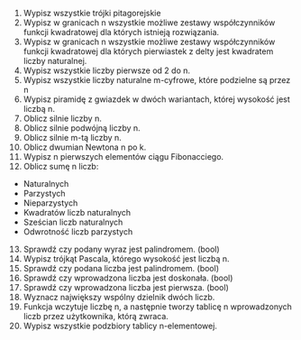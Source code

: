 1. Wypisz wszystkie trójki pitagorejskie
2. Wypisz w granicach n wszystkie możliwe zestawy współczynników funkcji kwadratowej dla których istnieją rozwiązania.
3. Wypisz w granicach n wszystkie możliwe zestawy współczynników funkcji kwadratowej dla których pierwiastek z delty jest kwadratem liczby naturalnej.
4. Wypisz wszystkie liczby pierwsze od 2 do n.
5. Wypisz wszystkie liczby naturalne m-cyfrowe, które podzielne są przez n
6. Wypisz piramidę z gwiazdek w dwóch wariantach, której wysokość jest liczbą n.
7. Oblicz silnie liczby n.
8. Oblicz silnie podwójną liczby n.
9. Oblicz silnie m-tą liczby n.
10. Oblicz dwumian Newtona n po k.
11. Wypisz n pierwszych elementów ciągu Fibonacciego.
12. Oblicz sumę n liczb:
 * Naturalnych
 * Parzystych
 * Nieparzystych
 * Kwadratów liczb naturalnych
 * Sześcian liczb naturalnych
 * Odwrotność liczb parzystych
13. Sprawdź czy podany wyraz jest palindromem. (bool)
14. Wypisz trójkąt Pascala, którego wysokość jest liczbą n.
15. Sprawdź czy podana liczba jest palindromem. (bool)
16. Sprawdź czy wprowadzona liczba jest doskonała. (bool)
17. Sprawdź czy wprowadzona liczba jest pierwsza. (bool)
18. Wyznacz największy wspólny dzielnik dwóch liczb.
19.  Funkcja wczytuje liczbę n, a następnie tworzy tablicę n wprowadzonych liczb przez użytkownika, którą zwraca.
20. Wypisz wszystkie podzbiory tablicy n-elementowej.
